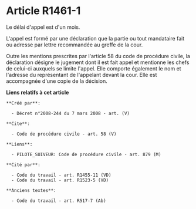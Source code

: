# Article R1461-1

Le délai d'appel est d'un mois. 

L'appel est formé par une déclaration que la partie ou tout mandataire fait ou adresse par lettre recommandée au greffe de la
cour. 

Outre les mentions prescrites par l'article 58 du code de procédure civile, la déclaration désigne le jugement dont il est
fait appel et mentionne les chefs de celui-ci auxquels se limite l'appel. Elle comporte également le nom et l'adresse du
représentant de l'appelant devant la cour. Elle est accompagnée d'une copie de la décision.

**Liens relatifs à cet article**

	**Créé par**:

	  - Décret n°2008-244 du 7 mars 2008 - art. (V)

	**Cite**:

	  - Code de procédure civile - art. 58 (V)

	**Liens**:

	  - PILOTE_SUIVEUR: Code de procédure civile - art. 879 (M)

	**Cité par**:

	  - Code du travail - art. R1455-11 (VD)
	  - Code du travail - art. R1523-5 (VD)

	**Anciens textes**:

	  - Code du travail - art. R517-7 (Ab)
